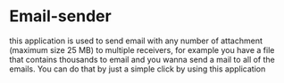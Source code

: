 # Email-sender
this application is used to send email with any number of attachment (maximum size 25 MB) to multiple receivers, for example you have a file that contains thousands to email and you wanna send a mail to all of the emails. You can do that by just a simple click by using this application

